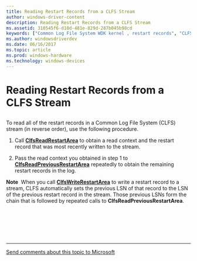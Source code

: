 ```yaml
---
title: Reading Restart Records from a CLFS Stream
author: windows-driver-content
description: Reading Restart Records from a CLFS Stream
ms.assetid: 310545f6-d10d-481e-829d-287b045b98cd
keywords: ["Common Log File System WDK kernel , restart records", "CLFS WDK kernel , restart records", "restart records WDK CLFS", "reading restart records"]
ms.author: windowsdriverdev
ms.date: 06/16/2017
ms.topic: article
ms.prod: windows-hardware
ms.technology: windows-devices
---
```


# Reading Restart Records from a CLFS Stream


## <a href="" id="ddk-introduction-to-wmi-kg"></a>


To read all of the restart records in a Common Log File System (CLFS) stream (in reverse order), use the following procedure.

1.  Call [**ClfsReadRestartArea**](https://msdn.microsoft.com/library/windows/hardware/ff541709) to obtain a read context and the restart record that was most recently written to the stream.

2.  Pass the read context you obtained in step 1 to [**ClfsReadPreviousRestartArea**](https://msdn.microsoft.com/library/windows/hardware/ff541699) repeatedly to obtain the remaining restart records in the log.

**Note**  When you call [**ClfsWriteRestartArea**](https://msdn.microsoft.com/library/windows/hardware/ff541770) to write a restart record to a stream, CLFS automatically sets the previous LSN of that record to the LSN of the previous restart record in the stream. Those previous LSNs form the chain that is followed by repeated calls to **ClfsReadPreviousRestartArea**.

 

 

 


--------------------
[Send comments about this topic to Microsoft](mailto:wsddocfb@microsoft.com?subject=Documentation%20feedback%20%5Bkernel\kernel%5D:%20Reading%20Restart%20Records%20from%20a%20CLFS%20Stream%20%20RELEASE:%20%286/14/2017%29&body=%0A%0APRIVACY%20STATEMENT%0A%0AWe%20use%20your%20feedback%20to%20improve%20the%20documentation.%20We%20don't%20use%20your%20email%20address%20for%20any%20other%20purpose,%20and%20we'll%20remove%20your%20email%20address%20from%20our%20system%20after%20the%20issue%20that%20you're%20reporting%20is%20fixed.%20While%20we're%20working%20to%20fix%20this%20issue,%20we%20might%20send%20you%20an%20email%20message%20to%20ask%20for%20more%20info.%20Later,%20we%20might%20also%20send%20you%20an%20email%20message%20to%20let%20you%20know%20that%20we've%20addressed%20your%20feedback.%0A%0AFor%20more%20info%20about%20Microsoft's%20privacy%20policy,%20see%20http://privacy.microsoft.com/default.aspx. "Send comments about this topic to Microsoft")


